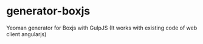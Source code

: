 # generator-boxjs
Yeoman generator for Boxjs with GulpJS (It works with existing code of web client angularjs)
